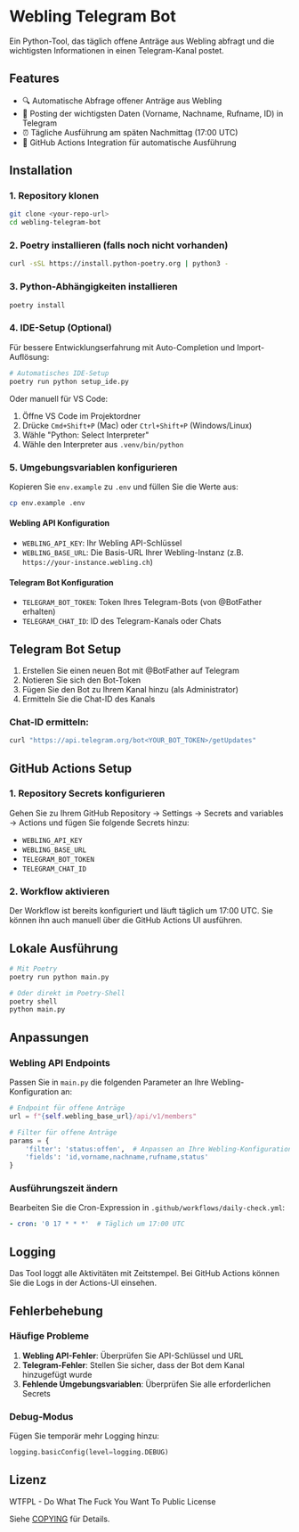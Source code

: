 # Webling Telegram Bot

Ein Python-Tool, das täglich offene Anträge aus Webling abfragt und die wichtigsten Informationen in einen Telegram-Kanal postet.

## Features

- 🔍 Automatische Abfrage offener Anträge aus Webling
- 📱 Posting der wichtigsten Daten (Vorname, Nachname, Rufname, ID) in Telegram
- ⏰ Tägliche Ausführung am späten Nachmittag (17:00 UTC)
- 🚀 GitHub Actions Integration für automatische Ausführung

## Installation

### 1. Repository klonen
```bash
git clone <your-repo-url>
cd webling-telegram-bot
```

### 2. Poetry installieren (falls noch nicht vorhanden)
```bash
curl -sSL https://install.python-poetry.org | python3 -
```

### 3. Python-Abhängigkeiten installieren
```bash
poetry install
```

### 4. IDE-Setup (Optional)

Für bessere Entwicklungserfahrung mit Auto-Completion und Import-Auflösung:

```bash
# Automatisches IDE-Setup
poetry run python setup_ide.py
```

Oder manuell für VS Code:
1. Öffne VS Code im Projektordner
2. Drücke `Cmd+Shift+P` (Mac) oder `Ctrl+Shift+P` (Windows/Linux)
3. Wähle "Python: Select Interpreter"
4. Wähle den Interpreter aus `.venv/bin/python`

### 5. Umgebungsvariablen konfigurieren

Kopieren Sie `env.example` zu `.env` und füllen Sie die Werte aus:

```bash
cp env.example .env
```

#### Webling API Konfiguration
- `WEBLING_API_KEY`: Ihr Webling API-Schlüssel
- `WEBLING_BASE_URL`: Die Basis-URL Ihrer Webling-Instanz (z.B. `https://your-instance.webling.ch`)

#### Telegram Bot Konfiguration
- `TELEGRAM_BOT_TOKEN`: Token Ihres Telegram-Bots (von @BotFather erhalten)
- `TELEGRAM_CHAT_ID`: ID des Telegram-Kanals oder Chats

## Telegram Bot Setup

1. Erstellen Sie einen neuen Bot mit @BotFather auf Telegram
2. Notieren Sie sich den Bot-Token
3. Fügen Sie den Bot zu Ihrem Kanal hinzu (als Administrator)
4. Ermitteln Sie die Chat-ID des Kanals

### Chat-ID ermitteln:
```bash
curl "https://api.telegram.org/bot<YOUR_BOT_TOKEN>/getUpdates"
```

## GitHub Actions Setup

### 1. Repository Secrets konfigurieren

Gehen Sie zu Ihrem GitHub Repository → Settings → Secrets and variables → Actions und fügen Sie folgende Secrets hinzu:

- `WEBLING_API_KEY`
- `WEBLING_BASE_URL`
- `TELEGRAM_BOT_TOKEN`
- `TELEGRAM_CHAT_ID`

### 2. Workflow aktivieren

Der Workflow ist bereits konfiguriert und läuft täglich um 17:00 UTC. Sie können ihn auch manuell über die GitHub Actions UI ausführen.

## Lokale Ausführung

```bash
# Mit Poetry
poetry run python main.py

# Oder direkt im Poetry-Shell
poetry shell
python main.py
```

## Anpassungen

### Webling API Endpoints

Passen Sie in `main.py` die folgenden Parameter an Ihre Webling-Konfiguration an:

```python
# Endpoint für offene Anträge
url = f"{self.webling_base_url}/api/v1/members"

# Filter für offene Anträge
params = {
    'filter': 'status:offen',  # Anpassen an Ihre Webling-Konfiguration
    'fields': 'id,vorname,nachname,rufname,status'
}
```

### Ausführungszeit ändern

Bearbeiten Sie die Cron-Expression in `.github/workflows/daily-check.yml`:

```yaml
- cron: '0 17 * * *'  # Täglich um 17:00 UTC
```

## Logging

Das Tool loggt alle Aktivitäten mit Zeitstempel. Bei GitHub Actions können Sie die Logs in der Actions-UI einsehen.

## Fehlerbehebung

### Häufige Probleme

1. **Webling API-Fehler**: Überprüfen Sie API-Schlüssel und URL
2. **Telegram-Fehler**: Stellen Sie sicher, dass der Bot dem Kanal hinzugefügt wurde
3. **Fehlende Umgebungsvariablen**: Überprüfen Sie alle erforderlichen Secrets

### Debug-Modus

Fügen Sie temporär mehr Logging hinzu:

```python
logging.basicConfig(level=logging.DEBUG)
```

## Lizenz

WTFPL - Do What The Fuck You Want To Public License

Siehe [COPYING](COPYING) für Details. 